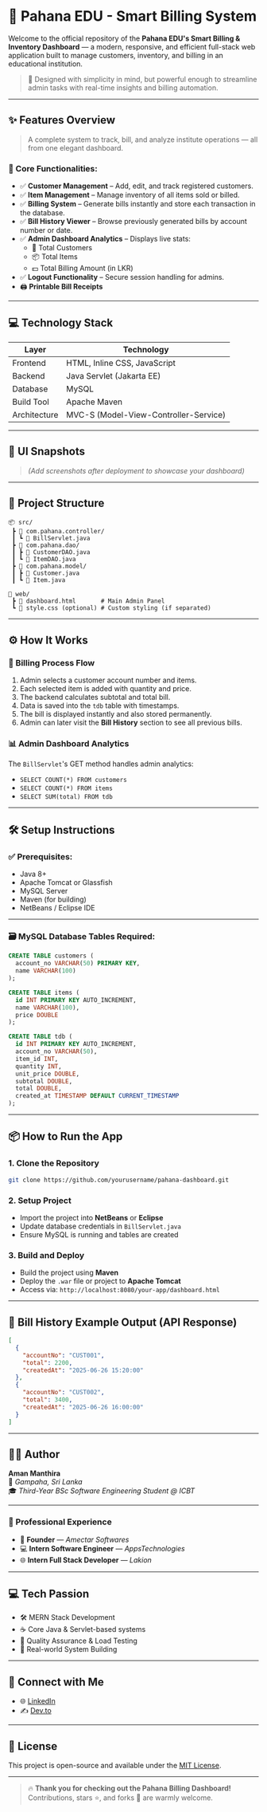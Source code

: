
# 🧾 Pahana EDU - Smart Billing System

Welcome to the official repository of the **Pahana EDU's Smart Billing & Inventory Dashboard** — a modern, responsive, and efficient full-stack web application built to manage customers, inventory, and billing in an educational institution.

> 🚀 Designed with simplicity in mind, but powerful enough to streamline admin tasks with real-time insights and billing automation.

---

## ✨ Features Overview

> A complete system to track, bill, and analyze institute operations — all from one elegant dashboard.

### 🧠 Core Functionalities:

- ✅ **Customer Management** – Add, edit, and track registered customers.
- ✅ **Item Management** – Manage inventory of all items sold or billed.
- ✅ **Billing System** – Generate bills instantly and store each transaction in the database.
- ✅ **Bill History Viewer** – Browse previously generated bills by account number or date.
- ✅ **Admin Dashboard Analytics** – Displays live stats:
  - 👥 Total Customers
  - 📦 Total Items
  - 💵 Total Billing Amount (in LKR)
- ✅ **Logout Functionality** – Secure session handling for admins.
- 🖨️ **Printable Bill Receipts** 

---

## 💻 Technology Stack

| Layer         | Technology         |
|---------------|--------------------|
| Frontend      | HTML, Inline CSS, JavaScript |
| Backend       | Java Servlet (Jakarta EE) |
| Database      | MySQL              |
| Build Tool    | Apache Maven       |
| Architecture  | MVC-S (Model-View-Controller-Service) |

---

## 📸 UI Snapshots

> *(Add screenshots after deployment to showcase your dashboard)*

---

## 📁 Project Structure

```
📦 src/
 ┣ 📂 com.pahana.controller/
 ┃ ┗ 📄 BillServlet.java
 ┣ 📂 com.pahana.dao/
 ┃ ┣ 📄 CustomerDAO.java
 ┃ ┗ 📄 ItemDAO.java
 ┣ 📂 com.pahana.model/
 ┃ ┣ 📄 Customer.java
 ┃ ┗ 📄 Item.java

📂 web/
 ┣ 📄 dashboard.html       # Main Admin Panel
 ┗ 📄 style.css (optional) # Custom styling (if separated)
```

---

## ⚙️ How It Works

### 🔄 Billing Process Flow

1. Admin selects a customer account number and items.
2. Each selected item is added with quantity and price.
3. The backend calculates subtotal and total bill.
4. Data is saved into the `tdb` table with timestamps.
5. The bill is displayed instantly and also stored permanently.
6. Admin can later visit the **Bill History** section to see all previous bills.

### 📊 Admin Dashboard Analytics

The `BillServlet`'s GET method handles admin analytics:

- `SELECT COUNT(*) FROM customers`  
- `SELECT COUNT(*) FROM items`  
- `SELECT SUM(total) FROM tdb`  

---

## 🛠️ Setup Instructions

### ✅ Prerequisites:

- Java 8+  
- Apache Tomcat or Glassfish  
- MySQL Server  
- Maven (for building)  
- NetBeans / Eclipse IDE  

---

### 🗃️ MySQL Database Tables Required:

```sql
CREATE TABLE customers (
  account_no VARCHAR(50) PRIMARY KEY,
  name VARCHAR(100)
);

CREATE TABLE items (
  id INT PRIMARY KEY AUTO_INCREMENT,
  name VARCHAR(100),
  price DOUBLE
);

CREATE TABLE tdb (
  id INT PRIMARY KEY AUTO_INCREMENT,
  account_no VARCHAR(50),
  item_id INT,
  quantity INT,
  unit_price DOUBLE,
  subtotal DOUBLE,
  total DOUBLE,
  created_at TIMESTAMP DEFAULT CURRENT_TIMESTAMP
);
```

---

## 📦 How to Run the App

### 1. Clone the Repository
```bash
git clone https://github.com/yourusername/pahana-dashboard.git
```

### 2. Setup Project
- Import the project into **NetBeans** or **Eclipse**
- Update database credentials in `BillServlet.java`
- Ensure MySQL is running and tables are created

### 3. Build and Deploy
- Build the project using **Maven**
- Deploy the `.war` file or project to **Apache Tomcat**
- Access via: `http://localhost:8080/your-app/dashboard.html`

---

## 🧾 Bill History Example Output (API Response)

```json
[
  {
    "accountNo": "CUST001",
    "total": 2200,
    "createdAt": "2025-06-26 15:20:00"
  },
  {
    "accountNo": "CUST002",
    "total": 3400,
    "createdAt": "2025-06-26 16:00:00"
  }
]
```

---

## 👨‍💻 Author

**Aman Manthira**  
📍 *Gampaha, Sri Lanka*  
🎓 *Third-Year BSc Software Engineering Student @ ICBT*

---

### 💼 Professional Experience

- 🧠 **Founder** — *Amectar Softwares*  
- 💻 **Intern Software Engineer** — *AppsTechnologies*  
- 🌐 **Intern Full Stack Developer** — *Lakion*

---


## 💻 Tech Passion

- 🛠 MERN Stack Development
- ☕ Core Java & Servlet-based systems
- 🧪 Quality Assurance & Load Testing
- 🧠 Real-world System Building

---

## 🔗 Connect with Me

- 🌐 [LinkedIn](https://www.linkedin.com/in/aman-manthira-335a57268/)
- ✍️ [Dev.to](https://dev.to/amanmanthira)

---


## 📄 License

This project is open-source and available under the [MIT License](LICENSE).

---

> 🔥 **Thank you for checking out the Pahana Billing Dashboard!** Contributions, stars ⭐, and forks 🍴 are warmly welcome.
